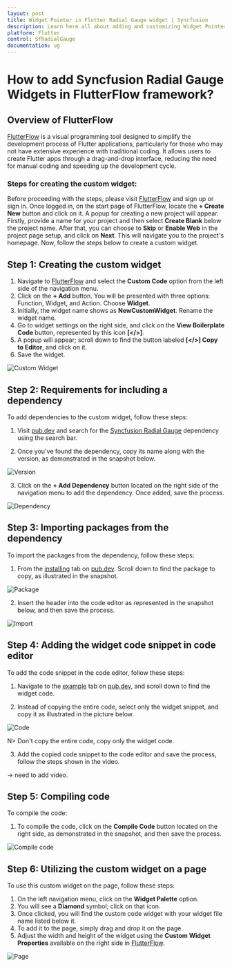 ```yaml
---
layout: post
title: Widget Pointer in Flutter Radial Gauge widget | Syncfusion
description: Learn here all about adding and customizing Widget Pointer of Syncfusion Flutter Radial Gauge (SfRadialGauge) widget and more.
platform: Flutter
control: SfRadialGauge
documentation: ug
---
```


# How to add Syncfusion Radial Gauge Widgets in FlutterFlow framework?

## Overview of FlutterFlow

[FlutterFlow](https://app.flutterflow.io/) is a visual programming tool designed to simplify the development process of Flutter applications, particularly for those who may not have extensive experience with traditional coding. It allows users to create Flutter apps through a drag-and-drop interface, reducing the need for manual coding and speeding up the development cycle.

### Steps for creating the custom widget:

Before proceeding with the steps, please visit [FlutterFlow](https://app.flutterflow.io/) and sign up or sign in. Once logged in, on the start page of FlutterFlow, locate the **+ Create New** button and click on it. A popup for creating a new project will appear. Firstly, provide a name for your project and then select **Create Blank** below the project name. After that, you can choose to **Skip** or **Enable Web** in the project page setup, and click on **Next**. This will navigate you to the project's homepage. Now, follow the steps below to create a custom widget.

## Step 1: Creating the custom widget

1. Navigate to [FlutterFlow](https://app.flutterflow.io/) and select the **Custom Code** option from the left side of the navigation menu.
2. Click on the **+ Add** button. You will be presented with three options: Function, Widget, and Action. Choose **Widget**.
3. Initially, the widget name shows as **NewCustomWidget**. Rename the widget name.
4. Go to widget settings on the right side, and click on the **View Boilerplate Code** button, represented by this icon **[</>]**.
5. A popup will appear; scroll down to find the button labeled **[</>] Copy to Editor**, and click on it.
6. Save the widget.

![Custom Widget](images/how-to/custom-widget.png)

## Step 2: Requirements for including a dependency

To add dependencies to the custom widget, follow these steps:

1. Visit [pub.dev](https://pub.dev/) and search for the [Syncfusion Radial Gauge](https://pub.dev/packages/syncfusion_flutter_gauges) dependency using the search bar.

2. Once you've found the dependency, copy its name along with the version, as demonstrated in the snapshot below.

![Version](images/how-to/copy-version.png)

3. Click on the **+ Add Dependency** button located on the right side of the navigation menu to add the dependency. Once added, save the process.

![Dependency](images/how-to/demo2.png)

## Step 3: Importing packages from the dependency

To import the packages from the dependency, follow these steps:

1. From the [installing](https://pub.dev/packages/syncfusion_flutter_gauges/install) tab on [pub.dev](https://pub.dev/). Scroll down to find the package to copy, as illustrated in the snapshot.

![Package](images/how-to/copy-package.png)

2. Insert the header into the code editor as represented in the snapshot below, and then save the process.

![Import](images/how-to/import-package-flutterflow.png)

## Step 4: Adding the widget code snippet in code editor

To add the code snippet in the code editor, follow these steps:

1. Navigate to the [example](https://pub.dev/packages/syncfusion_flutter_gauges/example) tab on [pub.dev](https://pub.dev/), and scroll down to find the widget code.

2. Instead of copying the entire code, select only the widget snippet, and copy it as illustrated in the picture below.

![Code](images/how-to/code-snippet.png)
    
N> Don't copy the entire code, copy only the widget code.

3. Add the copied code snippet to the code editor and save the process, follow the steps shown in the video.

-> need to add video.

## Step 5: Compiling code

To compile the code:

1. To compile the code, click on the **Compile Code** button located on the right side, as demonstrated in the snapshot, and then save the process.

![Compile code](images/how-to/compile-code.png)

## Step 6: Utilizing the custom widget on a page

To use this custom widget on the page, follow these steps:

1. On the left navigation menu, click on the **Widget Palette** option.
2. You will see a **Diamond** symbol; click on that icon.
3. Once clicked, you will find the custom code widget with your widget file name listed below it.
4. To add it to the page, simply drag and drop it on the page.
5. Adjust the width and height of the widget using the **Custom Widget Properties** available on the right side in [FlutterFlow](https://app.flutterflow.io/).

![Page](images/how-to/page.png)
